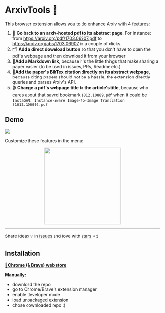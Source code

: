 # ArxivTools 🔨

This browser extension allows you to do enhance Arxiv with 4 features:

1. 📄 **Go back to an arxiv-hosted pdf to its abstract page**. For instance: from https://arxiv.org/pdf/1703.06907.pdf to https://arxiv.org/abs/1703.06907 in a couple of clicks.
2. 🗂 **Add a direct download button** so that you don't have to open the pdf's webpage and then download it from your browser
3. 🔗**Add a Markdown link**, because it's the little things that make sharing a paper easier (to be used in issues, PRs, Readme etc.)
4. 🎫**Add the paper's BibTex citation directly on its abstract webpage**, because citing papers should not be a hassle, the extension directly queries and parses Arxiv's API.
5. 🎬 **Change a pdf's webpage title to the article's title**, because who cares about that saved bookmark `1812.10889.pdf` when it could be `InstaGAN: Instance-aware Image-to-Image Translation (1812.10889).pdf`

## Demo

![](https://github.com/vict0rsch/ArxivTools/blob/master/imgs/d2.gif?raw=true)

Customize these features in the menu:

<p align="center">
<img src="https://github.com/vict0rsch/ArxivTools/blob/master/imgs/m.png?raw=true" width="250">
</p>

---

Share ideas 💡 in [issues](https://github.com/vict0rsch/ArxivTools/issues) and love with [stars](https://github.com/vict0rsch/ArxivTools/stargazers) ⭐️:)



## Installation

[🏪**Chrome (& Brave) web store**](https://chrome.google.com/webstore/detail/arxivtools/hmebhknlgddhfbbdhgplnillngljgmdi?authuser=1&hl=fr)

**Manually:**

* download the repo
* go to Chrome/Brave's extension manager
* enable developer mode
* load unpackaged extension
* chose downloaded repo :)
